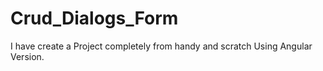 # Crud_Dialogs_Form
I have create a Project completely from handy and scratch Using Angular Version.
